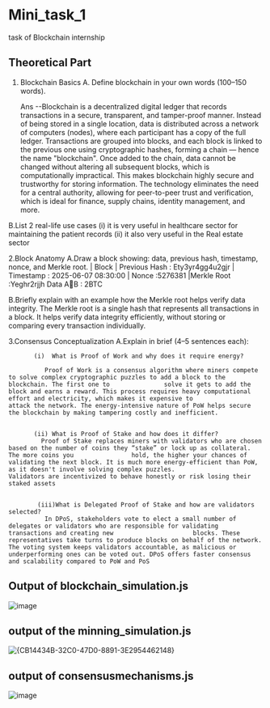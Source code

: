 # Mini_task_1
task of Blockchain internship 

## Theoretical Part

1. Blockchain Basics
 A.  Define blockchain in your own words (100–150 words).

   Ans --Blockchain is a decentralized digital ledger that records transactions in a secure, transparent, and tamper-proof manner. Instead of being stored in a single location, data is distributed across a network of computers (nodes), where each participant has a copy of the full ledger. Transactions are grouped into blocks, and each block is linked to the previous one using cryptographic hashes, forming a chain — hence the name "blockchain". Once added to the chain, data cannot be changed without altering all subsequent blocks, which is computationally impractical. This makes blockchain highly secure and trustworthy for storing information. The technology eliminates the need for a central authority, allowing for peer-to-peer trust and verification, which is ideal for finance, supply chains, identity management, and more.

B.List 2 real-life use cases 
  (i) it is very useful in healthcare sector for maintaining the patient records
  (ii) it also very useful in the Real estate sector 


2.Block Anatomy
 A.Draw a block showing: data, previous hash, timestamp, nonce, and Merkle root.
|     Block                   |
Previous Hash :	Ety3yr4gg4u2gjr
| Timestamp    : 	2025-06-07 08:30:00
| Nonce	        :5276381
|Merkle Root	     :Yeghr2rjjh
              Data 
AB : 2BTC

  B.Briefly explain with an example how the Merkle root helps verify data integrity.
              The Merkle root is a single hash that represents all transactions in a block. It helps verify data integrity efficiently, without storing or                         comparing every  transaction individually.


  3.Consensus Conceptualization
     A.Explain in brief (4–5 sentences each):


           (i)  What is Proof of Work and why does it require energy?

              Proof of Work is a consensus algorithm where miners compete to solve complex cryptographic puzzles to add a block to the blockchain. The first one to               solve it gets to add the block and earns a reward. This process requires heavy computational effort and electricity, which makes it expensive to                    attack the network. The energy-intensive nature of PoW helps secure the blockchain by making tampering costly and inefficient.


           (ii) What is Proof of Stake and how does it differ?
             Proof of Stake replaces miners with validators who are chosen based on the number of coins they “stake” or lock up as collateral. The more coins you                hold, the higher your chances of validating the next block. It is much more energy-efficient than PoW, as it doesn't involve solving complex puzzles.               Validators are incentivized to behave honestly or risk losing their staked assets


            (iii)What is Delegated Proof of Stake and how are validators selected?
              In DPoS, stakeholders vote to elect a small number of delegates or validators who are responsible for validating transactions and creating new                      blocks. These representatives take turns to produce blocks on behalf of the network. The voting system keeps validators accountable, as malicious or                underperforming ones can be voted out. DPoS offers faster consensus and scalability compared to PoW and PoS




## Output of blockchain_simulation.js
![image](https://github.com/user-attachments/assets/c563683c-80a8-418e-b606-2726979b8341)

## output of the minning_simulation.js
![{CB14434B-32C0-47D0-8891-3E2954462148}](https://github.com/user-attachments/assets/ff2ea4fa-b6ae-41d5-8ef7-d476f060ce4a)

## output of  consensusmechanisms.js
![image](https://github.com/user-attachments/assets/0f1dc500-e6bc-45d4-9603-fa7792a68571)



